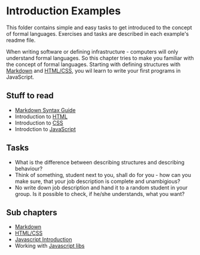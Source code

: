 # Introduction Examples

This folder contains simple and easy tasks to get introduced to the concept of formal languages. Exercises and tasks are described in each example's readme file.

When writing software or defining infrastructure - computers will only understand formal languages. So this chapter tries to make you familiar with the concept of formal languages. Starting with defining structures with [Markdown](01-markdown/Readme.md) and [HTML/CSS](02-html-css-intro/Readme.md), you wil learn to write your first programs in JavaScript.

## Stuff to read

* [Markdown Syntax Guide](https://www.markdownguide.org/basic-syntax/)
* Introduction to [HTML](https://www.w3schools.com/html/default.asp)
* Introduction to [CSS](https://www.w3schools.com/css/default.asp)
* Introdction to [JavaScript](https://www.w3schools.com/js/default.asp)

## Tasks
* What is the difference between describing structures and describing behaviour?
* Think of something, student next to you, shall do for you - how can you make sure, that your job description is complete and unambigious?
* No write down job description and hand it to a random student in your group. Is it possible to check, if he/she understands, what you want?

## Sub chapters

* [Markdown](01-markdown/Readme.md)
* [HTML/CSS](02-html-css-intro/Readme.md)
* [Javascript Introduction](03-javascript-intro/Readme.md)
* Working with [Javascript libs](04-javascript-libs/Readme.md)